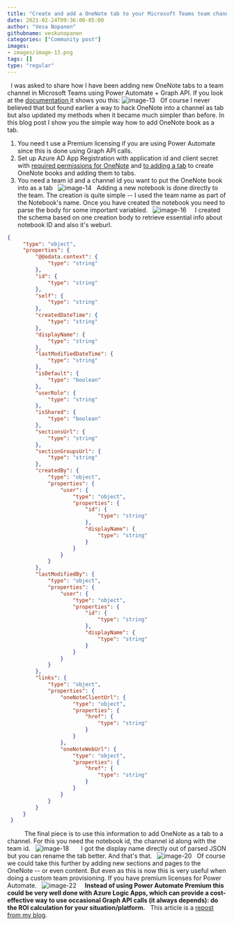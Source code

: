 ```yaml
---
title: "Create and add a OneNote tab to your Microsoft Teams team channel using Power Automate + Graph API"
date: 2021-02-24T09:36:00-05:00
author: "Vesa Nopanen"
githubname: veskunopanen
categories: ["Community post"]
images:
- images/image-13.png
tags: []
type: "regular"
---
```

 
I was asked to share how I have been adding new OneNote tabs to a team
channel in Microsoft Teams using Power Automate + Graph API. If you look
at
the [documentation ](https://docs.microsoft.com/graph/teams-configuring-builtin-tabs?WT.mc_id=M365-MVP-5003326)it
shows you this:
![image-13](images/image-13.png)
 
Of course I never believed that but found earlier a way to hack OneNote
into a channel as tab but also updated my methods when it became much
simpler than before. In this blog post I show you the simple way how to
add OneNote book as a tab.
 
1.  You need t use a Premium licensing if you are using Power Automate
    since this is done using Graph API calls.
2.  Set up Azure AD App Registration with application id and client
    secret with [required permissions for
    OneNote](https://docs.microsoft.com/graph/api/onenote-post-notebooks?view=graph-rest-beta&tabs=http&WT.mc_id=M365-MVP-5003326) and [to
    adding a
    tab](https://docs.microsoft.com/graph/api/channel-post-tabs?view=graph-rest-beta&WT.mc_id=M365-MVP-5003326) to
    create OneNote books and adding them to tabs.
3.  You need a team id and a channel id you want to put the OneNote book
    into as a tab
 
![image-14](images/image-14.png)
 
Adding a new notebook is done directly to the team. The creation is
quite simple -- I used the team name as part of the Notebook's name.
Once you have created the notebook you need to parse the body for some
important variabled.
 
![image-16](images/image-16.png)
 
 
I created the schema based on one creation body to retrieve essential
info about notebook ID and also it's weburl.
 
 
 
 
```json
{
     "type": "object",
     "properties": {
         "@@odata.context": {
             "type": "string"
         },
         "id": {
             "type": "string"
         },
         "self": {
             "type": "string"
         },
         "createdDateTime": {
             "type": "string"
         },
         "displayName": {
             "type": "string"
         },
         "lastModifiedDateTime": {
             "type": "string"
         },
         "isDefault": {
             "type": "boolean"
         },
         "userRole": {
             "type": "string"
         },
         "isShared": {
             "type": "boolean"
         },
         "sectionsUrl": {
             "type": "string"
         },
         "sectionGroupsUrl": {
             "type": "string"
         },
         "createdBy": {
             "type": "object",
             "properties": {
                 "user": {
                     "type": "object",
                     "properties": {
                         "id": {
                             "type": "string"
                         },
                         "displayName": {
                             "type": "string"
                         }
                     }
                 }
             }
         },
         "lastModifiedBy": {
             "type": "object",
             "properties": {
                 "user": {
                     "type": "object",
                     "properties": {
                         "id": {
                             "type": "string"
                         },
                         "displayName": {
                             "type": "string"
                         }
                     }
                 }
             }
         },
         "links": {
             "type": "object",
             "properties": {
                 "oneNoteClientUrl": {
                     "type": "object",
                     "properties": {
                         "href": {
                             "type": "string"
                         }
                     }
                 },
                 "oneNoteWebUrl": {
                     "type": "object",
                     "properties": {
                         "href": {
                             "type": "string"
                         }
                     }
                 }
             }
         }
     }
 } 
```
 
 
 
 
 
The final piece is to use this information to add OneNote as a tab to a
channel. For this you need the notebook id, the channel id along with
the team id.
 
![image-18](images/image-18.png)
 
 
 
I got the display name directly out of parsed JSON but you can rename
the tab better.
And that's that.
 
![image-20](images/image-20.png)
 
Of course we could take this further by adding new sections and pages to
the OneNote -- or even content. But even as this is now this is very
useful when doing a custom team provisioning. If you have premium
licenses for Power Automate.
 
![image-22](images/image-22.png)
 
 
**Instead of using Power Automate Premium this could be very well done
with Azure Logic Apps, which can provide a cost-effective way to use
occasional Graph API calls (it always depends): do the ROI calculation
for your situation/platform.**
 
This article is a [repost from my
blog](https://myteamsday.com/2020/12/07/add-a-onenote-tab-to-team/).
